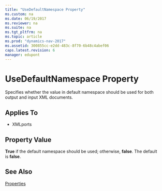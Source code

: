```yaml
---
title: "UseDefaultNamespace Property"
ms.custom: na
ms.date: 06/19/2017
ms.reviewer: na
ms.suite: na
ms.tgt_pltfrm: na
ms.topic: article
ms.prod: "dynamics-nav-2017"
ms.assetid: 300855cc-e2dd-483c-8f70-6b48c4abef06
caps.latest.revision: 6
manager: edupont
---
```

# UseDefaultNamespace Property
Specifies whether the value in default namespace should be used for both output and input XML documents.  
  
## Applies To  
  
-   XMLports  
  
## Property Value  
 **True** if the default namespace should be used; otherwise, **false**. The default is **false**.  
  
## See Also  
 [Properties](devenv-properties.md)